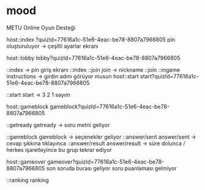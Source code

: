 # mood

METU Online Oyun Desteği

host::index ?quizId=77616a1c-51e6-4eac-be78-8807a7966805
pin oluşturuluyor -> çeşitli ayarlar ekranı

host::lobby lobby?quizId=77616a1c-51e6-4eac-be78-8807a7966805

::index -> pin giriş ekranı ::index
::join join -> nickname ::join
::ingame instructions -> girdin adını görüyor musun
host::start start?quizId=77616a1c-51e6-4eac-be78-8807a7966805

::start start -> 3 2 1 sayım

host::gameblock gameblock?quizId=77616a1c-51e6-4eac-be78-8807a7966805

::getready getready -> soru metni geliyor

::gameblock gameblock -> seçenekler geliyor
::answer/sent answer/sent -> cevap şıkkına tıklayınca
::answer/result answer/result -> süre dolunca / herkes işaretleyince
bu grup tekrar ediyor

host::gameover gameover?quizId=77616a1c-51e6-4eac-be78-8807a7966805
son soruda burası geliyor soru puanlaması gelmiyor

::ranking ranking
